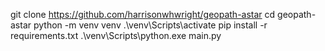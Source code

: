 git clone https://github.com/harrisonwhwright/geopath-astar
cd geopath-astar
python -m venv venv
.\venv\Scripts\activate
pip install -r requirements.txt
.\venv\Scripts\python.exe main.py
